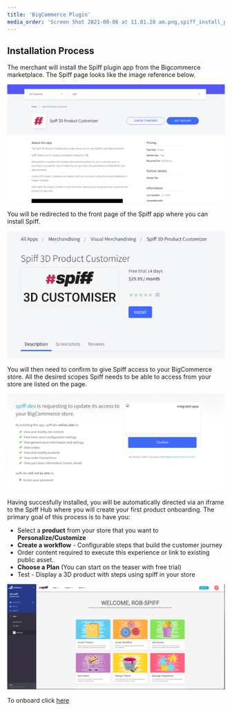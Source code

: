 ```yaml
---
title: 'BigCommerce Plugin'
media_order: 'Screen Shot 2021-08-06 at 11.01.28 am.png,spiff_install_page.png,Screen Shot 2021-08-06 at 11.07.47 am.png,spiff_hub_page.png'
---
```


## Installation Process

The merchant will install the Spiff plugin app from the Bigcommerce marketplace. The Spiff page looks like the image reference below.

![](Screen%20Shot%202021-08-06%20at%2011.01.28%20am.png)

You will be redirected to the front page of the Spiff app where you can install Spiff.

![](spiff_install_page.png)

You will then need to confirm to give Spiff access to your BigCommerce store. All the desired scopes Spiff needs to be able to access from your store are listed on the page.

![](Screen%20Shot%202021-08-06%20at%2011.07.47%20am.png)

Having succesfully installed, you will be automatically directed via an iframe to the Spiff Hub where you will create your first product onboarding. The primary goal of this process is to have you:

* Select a **product** from your store that you want to **Personalize/Customize**
* **Create a workflow** - Configurable steps that build the customer journey
* Order content required to execute this experience or link to existing public asset.
* **Choose a Plan** (You can start on the teaser with free trial)
* Test - Display a 3D product with steps using spiff in your store

![](spiff_hub_page.png)

To onboard click [here](https://help.spiff.com.au/quick-start/onboarding)